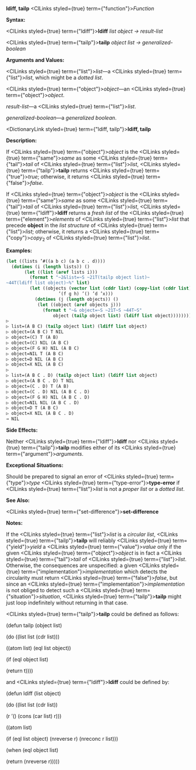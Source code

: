 **ldiff, tailp** <ClLinks styled={true} term={"function"}><i>Function</i></ClLinks> 



**Syntax:** 



<ClLinks styled={true} term={"ldiff"}><b>ldiff</b></ClLinks> *list object → result-list* 



<ClLinks styled={true} term={"tailp"}><b>tailp</b></ClLinks> *object list → generalized-boolean* 



**Arguments and Values:** 



<ClLinks styled={true} term={"list"}><i>list</i></ClLinks>—a <ClLinks styled={true} term={"list"}><i>list</i></ClLinks>, which might be a *dotted list*. 



<ClLinks styled={true} term={"object"}><i>object</i></ClLinks>—an <ClLinks styled={true} term={"object"}><i>object</i></ClLinks>. 



*result-list*—a <ClLinks styled={true} term={"list"}><i>list</i></ClLinks>. 



*generalized-boolean*—a *generalized boolean*. 







 



 



<DictionaryLink styled={true} term={"ldiff, tailp"}><b>ldiff, tailp</b></DictionaryLink> 



**Description:** 



If <ClLinks styled={true} term={"object"}><i>object</i></ClLinks> is the <ClLinks styled={true} term={"same"}><i>same</i></ClLinks> as some <ClLinks styled={true} term={"tail"}><i>tail</i></ClLinks> of <ClLinks styled={true} term={"list"}><i>list</i></ClLinks>, <ClLinks styled={true} term={"tailp"}><b>tailp</b></ClLinks> returns <ClLinks styled={true} term={"true"}><i>true</i></ClLinks>; otherwise, it returns <ClLinks styled={true} term={"false"}><i>false</i></ClLinks>. 



If <ClLinks styled={true} term={"object"}><i>object</i></ClLinks> is the <ClLinks styled={true} term={"same"}><i>same</i></ClLinks> as some <ClLinks styled={true} term={"tail"}><i>tail</i></ClLinks> of <ClLinks styled={true} term={"list"}><i>list</i></ClLinks>, <ClLinks styled={true} term={"ldiff"}><b>ldiff</b></ClLinks> returns a *fresh list* of the <ClLinks styled={true} term={"element"}><i>elements</i></ClLinks> of <ClLinks styled={true} term={"list"}><i>list</i></ClLinks> that precede **object** in the *list structure* of <ClLinks styled={true} term={"list"}><i>list</i></ClLinks>; otherwise, it returns a <ClLinks styled={true} term={"copy"}><i>copy</i></ClLinks><sub>2</sub> of <ClLinks styled={true} term={"list"}><i>list</i></ClLinks>. 



**Examples:**
```lisp
(let ((lists ’#((a b c) (a b c . d)))) 
  (dotimes (i (length lists)) () 
	   (let ((list (aref lists i))) 
	     (format t "~2&list=~S ~21T(tailp object list)~ 
~44T(ldiff list object)~%" list) 
	     (let ((objects (vector list (cddr list) (copy-list (cddr list)) 
				    ’(f g h) ’() ’d ’x))) 
	       (dotimes (j (length objects)) () 
			(let ((object (aref objects j))) 
			  (format t "~& object=~S ~21T~S ~44T~S" 
				  object (tailp object list) (ldiff list object)))))))) 
▷ 
▷ list=(A B C) (tailp object list) (ldiff list object) 
▷ object=(A B C) T NIL 
▷ object=(C) T (A B) 
▷ object=(C) NIL (A B C) 
▷ object=(F G H) NIL (A B C) 
▷ object=NIL T (A B C) 
▷ object=D NIL (A B C) 
▷ object=X NIL (A B C) 
▷ 
▷ list=(A B C . D) (tailp object list) (ldiff list object) 
▷ object=(A B C . D) T NIL 
▷ object=(C . D) T (A B) 
▷ object=(C . D) NIL (A B C . D) 
▷ object=(F G H) NIL (A B C . D) 
▷ object=NIL NIL (A B C . D) 
▷ object=D T (A B C) 
▷ object=X NIL (A B C . D) 
→ NIL 
```
**Side Effects:** 



Neither <ClLinks styled={true} term={"ldiff"}><b>ldiff</b></ClLinks> nor <ClLinks styled={true} term={"tailp"}><b>tailp</b></ClLinks> modifies either of its <ClLinks styled={true} term={"argument"}><i>arguments</i></ClLinks>. 



**Exceptional Situations:** 



Should be prepared to signal an error of <ClLinks styled={true} term={"type"}><i>type</i></ClLinks> <ClLinks styled={true} term={"type-error"}><b>type-error</b></ClLinks> if <ClLinks styled={true} term={"list"}><i>list</i></ClLinks> is not a *proper list* or a *dotted list*. 



 



 



**See Also:** 



<ClLinks styled={true} term={"set-difference"}><b>set-difference</b></ClLinks> 



**Notes:** 



If the <ClLinks styled={true} term={"list"}><i>list</i></ClLinks> is a *circular list*, <ClLinks styled={true} term={"tailp"}><b>tailp</b></ClLinks> will reliably <ClLinks styled={true} term={"yield"}><i>yield</i></ClLinks> a <ClLinks styled={true} term={"value"}><i>value</i></ClLinks> only if the given <ClLinks styled={true} term={"object"}><i>object</i></ClLinks> is in fact a <ClLinks styled={true} term={"tail"}><i>tail</i></ClLinks> of <ClLinks styled={true} term={"list"}><i>list</i></ClLinks>. Otherwise, the consequences are unspecified: a given <ClLinks styled={true} term={"implementation"}><i>implementation</i></ClLinks> which detects the circularity must return <ClLinks styled={true} term={"false"}><i>false</i></ClLinks>, but since an <ClLinks styled={true} term={"implementation"}><i>implementation</i></ClLinks> is not obliged to detect such a <ClLinks styled={true} term={"situation"}><i>situation</i></ClLinks>, <ClLinks styled={true} term={"tailp"}><b>tailp</b></ClLinks> might just loop indefinitely without returning in that case. 



<ClLinks styled={true} term={"tailp"}><b>tailp</b></ClLinks> could be defined as follows: 



(defun tailp (object list) 



(do ((list list (cdr list))) 



((atom list) (eql list object)) 



(if (eql object list) 



(return t)))) 



and <ClLinks styled={true} term={"ldiff"}><b>ldiff</b></ClLinks> could be defined by: 



(defun ldiff (list object) 



(do ((list list (cdr list)) 



(r ’() (cons (car list) r))) 



((atom list) 



(if (eql list object) (nreverse r) (nreconc r list))) 



(when (eql object list) 



(return (nreverse r))))) 



